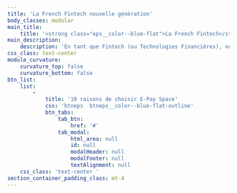 ```yaml
---
title: 'La French Fintech nouvelle génération'
body_classes: modular
main_title:
    title: '<strong class="eps__color--blue-flat">La French Fintech</strong> nouvelle génération'
main_description:
    description: 'En tant que Fintech (ou Technologies Financières), nous combinons des outils de pointe avec une expertise financière pour développer des programmes de paiement sur-mesure, aussi appelés « Bank as a Service » ou « Online Light Banking ». Nous développons aussi des solutions « sur-étagère » pour vous donner accès rapidement et à moindre coût à des services adaptés. Nous déployons nos programmes sur la base d’une plateforme propriétaire (basée en France) qui intègre autant de compléments nécessaires aux usages bancaires traditionnels.'
css_class: text-center
module_curvature:
    curvature_top: false
    curvature_bottom: false
btn_list:
    list:
        -
            title: '10 raisons de choisir E-Pay Space'
            css: 'btneps  btneps__color--blue-flat-outline'
            btn_tabs:
                tab_btn:
                    href: '#'
                tab_modal:
                    html_area: null
                    id: null
                    modalHeader: null
                    modalFooter: null
                    textAlignment: null
    css_class: 'text-center '
section_container_padding_class: mt-4
---
```


